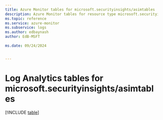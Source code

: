 ```yaml
---
title: Azure Monitor tables for microsoft.securityinsights/asimtables
description: Azure Monitor tables for resource type microsoft.securityinsights/asimtables
ms.topic: reference
ms.service: azure-monitor
ms.subservice: logs
ms.author: edbaynash
author: EdB-MSFT
   
ms.date: 09/24/2024


---
```


# Log Analytics tables for microsoft.securityinsights/asimtables  

[!INCLUDE [table](~/reusable-content/ce-skilling/azure/includes/azure-monitor/reference/tables/microsoft-securityinsights_asimtables-include.md)]

